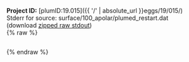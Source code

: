 **Project ID:** [plumID:19.015]({{ '/' | absolute_url }}eggs/19/015/)  
Stderr for source:  surface/100_apolar/plumed_restart.dat   
(download [zipped raw stdout](plumed_restart.dat.plumed.stdout.txt.zip))  
{% raw %}
<pre>
</pre>
{% endraw %}

